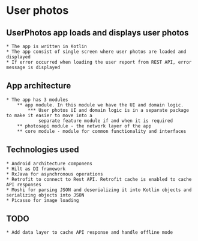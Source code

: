 # User photos

## UserPhotos app loads and displays user photos

    * The app is written in Kotlin
    * The app consist of single screen where user photos are loaded and displayed 
    * If error occurred when loading the user report from REST API, error message is displayed

## **App architecture**

    * The app has 3 modules
        ** app module. In this module we have the UI and domain logic.
            *** User photos UI and domain logic is in a separate package to make it easier to move into a 
                separate feature module if and when it is required
        ** photosapi module - the network layer of the app 
        ** core module - module for common functionality and interfaces

## **Technologies used**

    * Android architecture componens
    * Hilt as DI framework
    * RxJava for asynchronous operations
    * Retrofit to connect to Rest API. Retrofit cache is enabled to cache API responses
    * Moshi for parsing JSON and deserializing it into Kotlin objects and serializing objects into JSON
    * Picasso for image loading

## **TODO**
    * Add data layer to cache API response and handle offline mode
